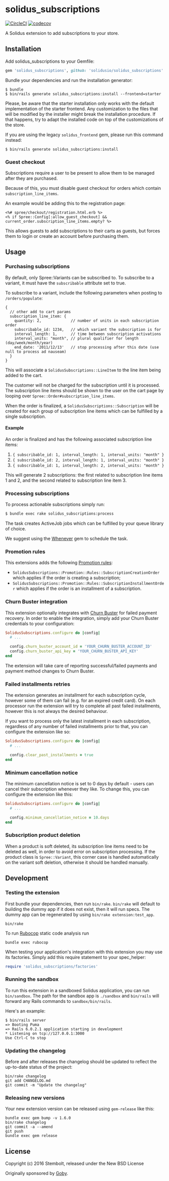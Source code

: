 # solidus_subscriptions

[![CircleCI](https://circleci.com/gh/solidusio/solidus_subscriptions.svg?style=shield)](https://circleci.com/gh/solidusio/solidus_subscriptions)
[![codecov](https://codecov.io/gh/solidusio/solidus_subscriptions/branch/master/graph/badge.svg)](https://codecov.io/gh/solidusio/solidus_subscriptions)

A Solidus extension to add subscriptions to your store.

## Installation

Add solidus_subscriptions to your Gemfile:

```ruby
gem 'solidus_subscriptions', github: 'solidusio/solidus_subscriptions'
```

Bundle your dependencies and run the installation generator:

```shell
$ bundle
$ bin/rails generate solidus_subscriptions:install --frontend=starter
```

Please, be aware that the starter installation only works with the default
implementation of the starter frontend. Any customization to the files that
will be modified by the installer might break the installation procedure.
If that happens, try to adapt the installed code on top of the customizations
of the store.


If you are using the legacy `solidus_frontend` gem, please run this command instead:

```shell
$ bin/rails generate solidus_subscriptions:install
```

### Guest checkout

Subscriptions require a user to be present to allow them to be managed after they are purchased.

Because of this, you must disable guest checkout for orders which contain `subscription_line_items`.

An example would be adding this to the registration page:

```erb
<%# spree/checkout/registration.html.erb %>
<% if Spree::Config[:allow_guest_checkout] && current_order.subscription_line_items.empty? %>
```

This allows guests to add subscriptions to their carts as guests, but forces them to login or create
an account before purchasing them.

## Usage

### Purchasing subscriptions

By default, only Spree::Variants can be subscribed to. To subscribe to a variant, it must have the
`subscribable` attribute set to true.

To subscribe to a variant, include the following parameters when posting to `/orders/populate`:

```json5
{
  // other add to cart params
  subscription_line_item: {
    quantity: 2,             // number of units in each subscription order
    subscribable_id: 1234,   // which variant the subscription is for
    interval_length: 1,      // time between subscription activations
    interval_units: "month", // plural qualifier for length (day/week/month/year)
    end_date: '2011/12/13'   // stop processing after this date (use null to process ad nauseam)
  }
}
```

This will associate a `SolidusSubscriptions::LineItem` to the line item being added to the cart.

The customer will not be charged for the subscription until it is processed. The subscription line
items should be shown to the user on the cart page by looping over
`Spree::Order#subscription_line_items`.

When the order is finalized, a `SolidusSubscriptions::Subscription` will be created for each group
of subscription line items which can be fulfilled by a single subscription.

#### Example

An order is finalized and has the following associated subscription line items:

1. `{ subscribable_id: 1, interval_length: 1, interval_units: "month" }`
2. `{ subscribable_id: 2, interval_length: 1, interval_units: "month" }`
3. `{ subscribable_id: 1, interval_length: 2, interval_units: "month" }`

This will generate 2 subscriptions: the first related to subscription line items 1 and 2, and the
second related to subscription line item 3.

### Processing subscriptions

To process actionable subscriptions simply run:

```bash
$ bundle exec rake solidus_subscriptions:process
```

The task creates ActiveJob jobs which can be fulfilled by your queue library of choice.

We suggest using the [Whenever](https://github.com/javan/whenever) gem to schedule the task.

### Promotion rules

This extensions adds the following [Promotion rules](https://guides.solidus.io/developers/promotions/promotion-rules.html):
* `SolidusSubscriptions::Promotion::Rules::SubscriptionCreationOrder` which applies if the order is creating a subscription;
* `SolidusSubscriptions::Promotion::Rules::SubscriptionInstallmentOrder` which applies if the order is an installment of a subscription.

### Churn Buster integration

This extension optionally integrates with [Churn Buster](https://churnbuster.io) for failed payment
recovery. In order to enable the integration, simply add your Churn Buster credentials to your
configuration:

```ruby
SolidusSubscriptions.configure do |config|
  # ...

  config.churn_buster_account_id = 'YOUR_CHURN_BUSTER_ACCOUNT_ID'
  config.churn_buster_api_key = 'YOUR_CHURN_BUSTER_API_KEY'
end
```

The extension will take care of reporting successful/failed payments and payment method changes
to Churn Buster.

### Failed installments retries

The extension generates an installment for each subscription cycle, however some of them can fail
(e.g. for an expired credit card). On each processor run the extension will try to complete all past
failed installments, however this is not always the desired behaviour.

If you want to process only the latest installment in each subscription, regardless of any number of
failed installments prior to that, you can configure the extension like so:

```ruby
SolidusSubscriptions.configure do |config|
  # ...

  config.clear_past_installments = true
end
```

### Minimum cancellation notice

The minimum cancellation notice is set to 0 days by default - users can cancel their subscription whenever they like. To change this, you can configure the extension like this:

```ruby
SolidusSubscriptions.configure do |config|
  # ...

  config.minimum_cancellation_notice = 10.days
end
```

### Subscription product deletion
When a product is soft deleted, its subscription line items need to be deleted as well, in order to avoid error on subscription processing.
If the product class is `Spree::Variant`, this corner case is handled automatically on the variant soft deletion, otherwise it should be handled manually.

## Development

### Testing the extension

First bundle your dependencies, then run `bin/rake`. `bin/rake` will default to building the dummy
app if it does not exist, then it will run specs. The dummy app can be regenerated by using
`bin/rake extension:test_app`.

```shell
bin/rake
```

To run [Rubocop](https://github.com/bbatsov/rubocop) static code analysis run

```shell
bundle exec rubocop
```

When testing your application's integration with this extension you may use its factories.
Simply add this require statement to your spec_helper:

```ruby
require 'solidus_subscriptions/factories'
```

### Running the sandbox

To run this extension in a sandboxed Solidus application, you can run `bin/sandbox`. The path for
the sandbox app is `./sandbox` and `bin/rails` will forward any Rails commands to
`sandbox/bin/rails`.

Here's an example:

```
$ bin/rails server
=> Booting Puma
=> Rails 6.0.2.1 application starting in development
* Listening on tcp://127.0.0.1:3000
Use Ctrl-C to stop
```

### Updating the changelog

Before and after releases the changelog should be updated to reflect the up-to-date status of
the project:

```shell
bin/rake changelog
git add CHANGELOG.md
git commit -m "Update the changelog"
```

### Releasing new versions

Your new extension version can be released using `gem-release` like this:

```shell
bundle exec gem bump -v 1.6.0
bin/rake changelog
git commit -a --amend
git push
bundle exec gem release
```

## License

Copyright (c) 2016 Stembolt, released under the New BSD License

Originally sponsored by [Goby](https://www.goby.co).
